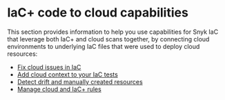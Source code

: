 # IaC+ code to cloud capabilities

This section provides information to help you use capabilities for Snyk IaC that leverage both IaC+ and cloud scans together, by connecting cloud environments to underlying IaC files that were used to deploy cloud resources:

* [Fix cloud issues in IaC](fix-cloud-issues-in-iac.md)
* [Add cloud context to your IaC tests](add-cloud-context-to-your-iac-tests.md)
* [Detect drift and manually created resources](detect-drift-and-manually-created-resources/)
* [Manage cloud and IaC+ rules](../getting-started-with-iac+-and-cloud-scans/manage-cloud-and-iac+-rules.md)
